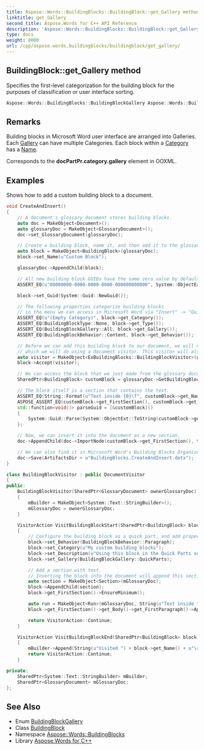```yaml
---
title: Aspose::Words::BuildingBlocks::BuildingBlock::get_Gallery method
linktitle: get_Gallery
second_title: Aspose.Words for C++ API Reference
description: 'Aspose::Words::BuildingBlocks::BuildingBlock::get_Gallery method. Specifies the first-level categorization for the building block for the purposes of classification or user interface sorting in C++.'
type: docs
weight: 8000
url: /cpp/aspose.words.buildingblocks/buildingblock/get_gallery/
---
```

## BuildingBlock::get_Gallery method


Specifies the first-level categorization for the building block for the purposes of classification or user interface sorting.

```cpp
Aspose::Words::BuildingBlocks::BuildingBlockGallery Aspose::Words::BuildingBlocks::BuildingBlock::get_Gallery() const
```

## Remarks


Building blocks in Microsoft Word user interface are arranged into Galleries. Each [Gallery](./) can have multiple Categories. Each block within a [Category](../get_category/) has a [Name](../get_name/).

Corresponds to the **docPartPr.category.gallery** element in OOXML.

## Examples



Shows how to add a custom building block to a document. 
```cpp
void CreateAndInsert()
{
    // A document's glossary document stores building blocks.
    auto doc = MakeObject<Document>();
    auto glossaryDoc = MakeObject<GlossaryDocument>();
    doc->set_GlossaryDocument(glossaryDoc);

    // Create a building block, name it, and then add it to the glossary document.
    auto block = MakeObject<BuildingBlock>(glossaryDoc);
    block->set_Name(u"Custom Block");

    glossaryDoc->AppendChild(block);

    // All new building block GUIDs have the same zero value by default, and we can give them a new unique value.
    ASSERT_EQ(u"00000000-0000-0000-0000-000000000000", System::ObjectExt::ToString(block->get_Guid()));

    block->set_Guid(System::Guid::NewGuid());

    // The following properties categorize building blocks
    // in the menu we can access in Microsoft Word via "Insert" -> "Quick Parts" -> "Building Blocks Organizer".
    ASSERT_EQ(u"(Empty Category)", block->get_Category());
    ASSERT_EQ(BuildingBlockType::None, block->get_Type());
    ASSERT_EQ(BuildingBlockGallery::All, block->get_Gallery());
    ASSERT_EQ(BuildingBlockBehavior::Content, block->get_Behavior());

    // Before we can add this building block to our document, we will need to give it some contents,
    // which we will do using a document visitor. This visitor will also set a category, gallery, and behavior.
    auto visitor = MakeObject<ExBuildingBlocks::BuildingBlockVisitor>(glossaryDoc);
    block->Accept(visitor);

    // We can access the block that we just made from the glossary document.
    SharedPtr<BuildingBlock> customBlock = glossaryDoc->GetBuildingBlock(BuildingBlockGallery::QuickParts, u"My custom building blocks", u"Custom Block");

    // The block itself is a section that contains the text.
    ASSERT_EQ(String::Format(u"Text inside {0}\f", customBlock->get_Name()), customBlock->get_FirstSection()->get_Body()->get_FirstParagraph()->GetText());
    ASPOSE_ASSERT_EQ(customBlock->get_FirstSection(), customBlock->get_LastSection());
    std::function<void()> parseGuid = [&customBlock]()
    {
        System::Guid::Parse(System::ObjectExt::ToString(customBlock->get_Guid()));
    };

    // Now, we can insert it into the document as a new section.
    doc->AppendChild(doc->ImportNode(customBlock->get_FirstSection(), true));

    // We can also find it in Microsoft Word's Building Blocks Organizer and place it manually.
    doc->Save(ArtifactsDir + u"BuildingBlocks.CreateAndInsert.dotx");
}

class BuildingBlockVisitor : public DocumentVisitor
{
public:
    BuildingBlockVisitor(SharedPtr<GlossaryDocument> ownerGlossaryDoc)
    {
        mBuilder = MakeObject<System::Text::StringBuilder>();
        mGlossaryDoc = ownerGlossaryDoc;
    }

    VisitorAction VisitBuildingBlockStart(SharedPtr<BuildingBlock> block) override
    {
        // Configure the building block as a quick part, and add properties used by Building Blocks Organizer.
        block->set_Behavior(BuildingBlockBehavior::Paragraph);
        block->set_Category(u"My custom building blocks");
        block->set_Description(u"Using this block in the Quick Parts section of word will place its contents at the cursor.");
        block->set_Gallery(BuildingBlockGallery::QuickParts);

        // Add a section with text.
        // Inserting the block into the document will append this section with its child nodes at the location.
        auto section = MakeObject<Section>(mGlossaryDoc);
        block->AppendChild(section);
        block->get_FirstSection()->EnsureMinimum();

        auto run = MakeObject<Run>(mGlossaryDoc, String(u"Text inside ") + block->get_Name());
        block->get_FirstSection()->get_Body()->get_FirstParagraph()->AppendChild(run);

        return VisitorAction::Continue;
    }

    VisitorAction VisitBuildingBlockEnd(SharedPtr<BuildingBlock> block) override
    {
        mBuilder->Append(String(u"Visited ") + block->get_Name() + u"\r\n");
        return VisitorAction::Continue;
    }

private:
    SharedPtr<System::Text::StringBuilder> mBuilder;
    SharedPtr<GlossaryDocument> mGlossaryDoc;
};
```

## See Also

* Enum [BuildingBlockGallery](../../buildingblockgallery/)
* Class [BuildingBlock](../)
* Namespace [Aspose::Words::BuildingBlocks](../../)
* Library [Aspose.Words for C++](../../../)
